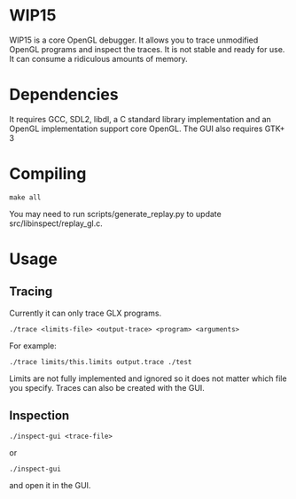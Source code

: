# WIP15
WIP15 is a core OpenGL debugger. It allows you to trace unmodified OpenGL programs and inspect the traces. It is not stable and ready for use. It can consume a ridiculous amounts of memory.

# Dependencies
It requires GCC, SDL2, libdl, a C standard library implementation and an OpenGL implementation support core OpenGL.
The GUI also requires GTK+ 3

# Compiling
```shell
make all
```

You may need to run scripts/generate_replay.py to update src/libinspect/replay_gl.c.

# Usage
## Tracing
Currently it can only trace GLX programs.
```shell
./trace <limits-file> <output-trace> <program> <arguments>
```
For example:
```shell
./trace limits/this.limits output.trace ./test
```
Limits are not fully implemented and ignored so it does not matter which file you specify.
Traces can also be created with the GUI.

## Inspection
```shell
./inspect-gui <trace-file>
```
or
```shell
./inspect-gui
```
and open it in the GUI.

